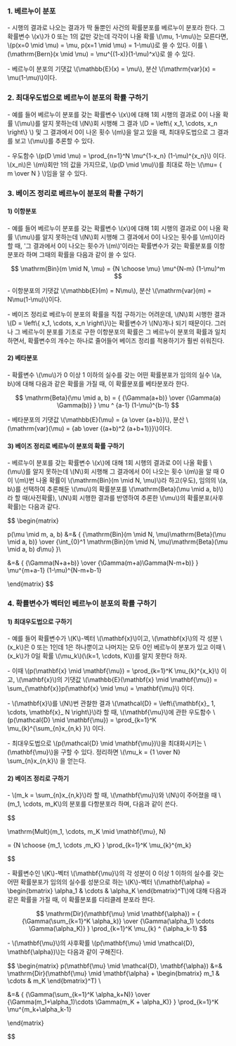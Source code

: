 ### 1. 베르누이 분포

\- 시행의 결과로 나오는 결과가 딱 둘뿐인 사건의 확률분포를 베르누이 분포라 한다. 그 확률변수 \\(x\\)가 0 또는 1의 값만 갖는데 각각이 나올 확률 \\(\mu, 1-\mu\\)는 모른다면, \\(p(x=0 \mid \mu) = \mu, p(x=1 \mid \mu) = 1-\mu\\)로 쓸 수 있다. 이를 \\(\mathrm{Bern}(x \mid \mu) = \mu^{(1-x)}(1-\mu)^x\\)로 쓸 수 있다.

\- 베르누이 분포의 기댓값 \\(\mathbb{E}(x) = \mu\\), 분산 \\(\mathrm{var}(x) = \mu(1-\mu)\\)이다.

### 2. 최대우도법으로 베르누이 분포의 확률 구하기

\- 예를 들어 베르누이 분포를 갖는 확률변수 \\(x\\)에 대해 1회 시행의 결과로 0이 나올 확률 \\(\mu\\)를 알지 못하는데 \\(N\\)회 시행해 그 결과 \\(D = \left\\{ x_1, \cdots, x_n \right\\} \\) 및 그 결과에서 0이 나온 횟수 \\(m\\)을 알고 있을 때, 최대우도법으로 그 결과를 보고 \\(\mu\\)를 추론할 수 있다.

\- 우도함수 \\(p(D \mid \mu) = \prod_{n=1}^N \mu^{1-x_n} (1-\mu)^{x_n}\\) 이다. \\(x_n\\)은 \\(m\\)회만 1의 값을 가지므로, \\(p(D \mid \mu)\\)를 최대로 하는 \\(\mu= { m \over N } \\)임을 알 수 있다.


### 3. 베이즈 정리로 베르누이 분포의 확률 구하기

#### 1) 이항분포

\- 예를 들어 베르누이 분포를 갖는 확률변수 \\(x\\)에 대해 1회 시행의 결과로 0이 나올 확률 \\(\mu\\)를 알지 못하는데 \\(N\\)회 시행해 그 결과에서 0이 나오는 횟수를 \\(m\\)이라 할 때, '그 결과에서 0이 나오는 횟수가 \\(m\\)'이라는 확률변수가 갖는 확률분포를 이항분포라 하며 그때의 확률을 다음과 같이 쓸 수 있다.

$$
\mathrm{Bin}(m \mid N, \mu) = {N \choose \mu} \mu^{N-m} (1-\mu)^m
$$

\- 이항분포의 기댓값 \\(\mathbb{E}(m) = N\mu\\), 분산 \\(\mathrm{var}(m) = N\mu(1-\mu)\\)이다.

\- 베이즈 정리로 베르누이 분포의 확률을 직접 구하기는 어려운데, \\(N\\)회 시행한 결과 \\(D = \left\\{ x_1, \cdots, x_n \right\\}\\)는 확률변수가 \\(N\\)개나 되기 때문이다. 그러나 그 베르누이 분포를 기초로 구한 이항분포의 확률은 그 베르누이 분포의 확률과 일치하면서, 확률변수의 개수는 하나로 줄어들어 베이즈 정리를 적용하기가 훨씬 쉬워진다.


#### 2) 베타분포

\- 확률변수 \\(\mu\\)가 0 이상 1 이하의 실수를 갖는 어떤 확률분포가 임의의 실수 \\(a, b\\)에 대해 다음과 같은 확률을 가질 때, 이 확률분포를 베타분포라 한다.

$$
\mathrm{Beta}(\mu \mid a, b) = { {\Gamma(a+b)} \over {\Gamma(a) \Gamma(b)} } \mu ^ {a-1} (1-\mu)^{b-1}
$$

\- 베타분포의 기댓값 \\(\mathbb{E}(\mu) = {a \over {a+b}}\\), 분산 \\(\mathrm{var}(\mu) = {ab \over {(a+b)^2 (a+b+1)}}\\)이다.


#### 3) 베이즈 정리로 베르누이 분포의 확률 구하기

\- 베르누이 분포를 갖는 확률변수 \\(x\\)에 대해 1회 시행의 결과로 0이 나올 확률 \\(\mu\\)를 알지 못하는데 \\(N\\)회 시행해 그 결과에서 0이 나오는 횟수 \\(m\\)을 알 때 0이 \\(m\\)번 나올 확률이 \\(\mathrm{Bin}(m \mid N, \mu)\\)라 하고(우도), 임의의 \\(a, b\\)를 선택하여 추론해둔 \\(\mu\\)의 확률분포를 \\(\mathrm{Beta}(\mu \mid a, b)\\)라 할 때(사전확률), \\(N\\)회 시행한 결과를 반영하여 추론한 \\(\mu\\)의 확률분포(사후확률)는 다음과 같다.

$$
\begin{matrix}

p(\mu \mid m, a, b) &=& { {\mathrm{Bin}(m \mid N, \mu)\mathrm{Beta}(\mu \mid a, b)} \over {\int_{0}^1 \mathrm{Bin}(m \mid N, \mu)\mathrm{Beta}(\mu \mid a, b) d\mu} }\\

&=& { {\Gamma(N+a+b)} \over {\Gamma(m+a)\Gamma(N-m+b)} } \mu^{m+a-1} (1-\mu)^{N-m+b-1}

\end{matrix}
$$



### 4. 확률변수가 벡터인 베르누이 분포의 확률 구하기

#### 1) 최대우도법으로 구하기

\- 예를 들어 확률변수가 \\(K\\)-벡터 \\(\mathbf{x}\\)이고, \\(\mathbf{x}\\)의 각 성분 \\(x_k\\)은 0 또는 1인데 1은 하나뿐이고 나머지는 모두 0인 베르누이 분포가 있고 이때 \\(x_k\\)가 0일 확률 \\(\mu_k\\)(\\(k=1, \cdots, K\\))를 알지 못한다 하자. 

\- 이때 \\(p(\mathbf{x} \mid \mathbf{\mu}) = \prod_{k=1}^K \mu_{k}^{x_k}\\) 이고, \\(\mathbf{x}\\)의 기댓값 \\(\mathbb{E}(\mathbf{x} \mid \mathbf{\mu}) = \sum_{\mathbf{x}}p(\mathbf{x} \mid \mu) = \mathbf{\mu}\\) 이다.

\- \\(\mathbf{x}\\)를 \\(N\\)번 관찰한 결과 \\(\mathcal{D} = \left\\{\mathbf{x}_ 1, \cdots, \mathbf{x}_ N \right\\}\\)라 할 때, \\(\mathbf{\mu}\\)에 관한 우도함수 \\(p(\mathcal{D} \mid \mathbf{\mu}) = \prod_{k=1}^K \mu_{k}^{\sum_{n}x_{n,k} }\\) 이다.

\- 최대우도법으로 \\(p(\mathcal{D} \mid \mathbf{\mu})\\)을 최대화시키는 \\(\mathbf{\mu}\\)을 구할 수 있다. 정리하면 \\(\mu_k = {1 \over N} \sum_{n}x_{n,k}\\) 을 얻는다.


#### 2) 베이즈 정리로 구하기

\- \\(m_k = \sum_{n}x_{n,k}\\)라 할 때, \\(\mathbf{\mu}\\)와 \\(N\\)이 주어졌을 때 \\(m_1, \cdots, m_K\\)의 분포를 다항분포라 하며, 다음과 같이 쓴다.

$$

\mathrm{Mult}(m_1, \cdots, m_K \mid \mathbf{\mu}, N) 

= {N \choose {m_1, \cdots ,m_K} } \prod_{k=1}^K \mu_{k}^{m_k}

$$

\- 확률변수인 \\(K\\)-벡터 \\(\mathbf{\mu}\\)의 각 성분이 0 이상 1 이하의 실수를 갖는 어떤 확률분포가 임의의 실수를 성분으로 하는 \\(K\\)-벡터 \\(\mathbf{\alpha} = \begin{bmatrix} \alpha_1 & \cdots & \alpha_K \end{bmatrix}^T\\)에 대해 다음과 같은 확률을 가질 때, 이 확률분포를 디리클레 분포라 한다.

$$
\mathrm{Dir}(\mathbf{\mu} \mid \mathbf{\alpha}) = { {\Gamma(\sum_{k=1}^K \alpha_k)} \over {\Gamma(\alpha_1) \cdots \Gamma(\alpha_K)} } \prod_{k=1}^K \mu_{k} ^ {\alpha_k-1} 
$$

\- \\(\mathbf{\mu}\\)의 사후확률 \\(p(\mathbf{\mu} \mid \mathcal{D}, \mathbf{\alpha})\\)는 다음과 같이 구해진다.

$$
\begin{matrix}
p(\mathbf{\mu} \mid \mathcal{D}, \mathbf{\alpha}) &=& \mathrm{Dir}(\mathbf{\mu} \mid \mathbf{\alpha} + \begin{bmatrix} m_1 & \cdots & m_K \end{bmatrix}^T) \\

&=& { {\Gamma(\sum_{k=1}^K \alpha_k+N)} \over {\Gamma(m_1+\alpha_1)\cdots \Gamma(m_K + \alpha_K)} } \prod_{k=1}^K \mu^{m_k+\alpha_k-1} 


\end{matrix}


$$
